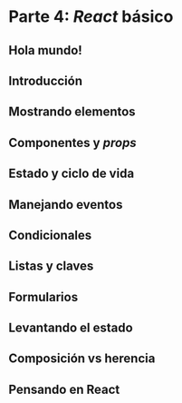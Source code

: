 # Parte 4: _React_ básico

## Hola mundo!

## Introducción

## Mostrando elementos

## Componentes y _props_

## Estado y ciclo de vida

## Manejando eventos

## Condicionales

## Listas y claves

## Formularios

## Levantando el estado

## Composición vs herencia

## Pensando en React
